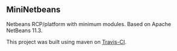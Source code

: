 ## MiniNetbeans

Netbeans RCP/platform with minimum modules. Based on Apache NetBeans 11.3.

This project was built using maven on [Travis-CI](https://travis-ci.org/saseno/MiniNetbeans).
